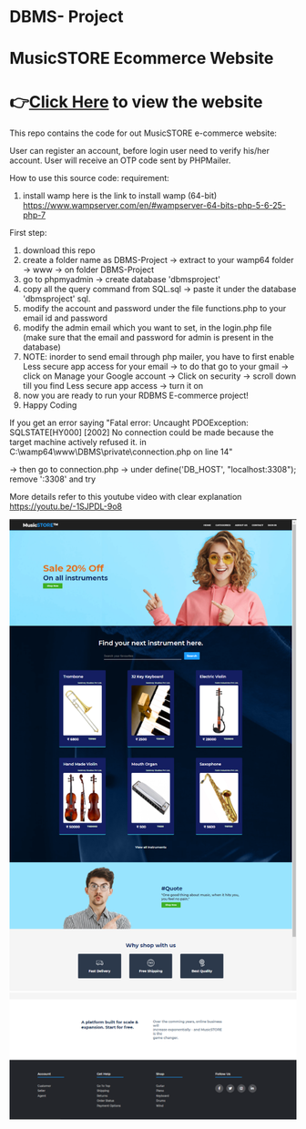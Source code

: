 # DBMS- Project 
# MusicSTORE Ecommerce Website
<h1>👉<a href="http://almightycoderofficial.42web.io/public/" target="_blank">Click Here</a> to view the website</h1>

This repo contains the code for out MusicSTORE e-commerce website:

User can register an account, before login user need to verify his/her account. User will receive an OTP code sent by PHPMailer.

How to use this source code:
requirement:
1) install wamp
here is the link to install wamp (64-bit) 
https://www.wampserver.com/en/#wampserver-64-bits-php-5-6-25-php-7

First step:
1) download this repo 
2) create a folder name as DBMS-Project -> extract to your wamp64 folder -> www -> on folder DBMS-Project
3) go to phpmyadmin -> create database 'dbmsproject' 
4) copy all the query command from SQL.sql -> paste it under the database 'dbmsproject' sql.
5) modify the account and password under the file functions.php to your email id and password
6) modify the admin email which you want to set, in the login.php file (make sure that the email and password for admin is present in the database)
7) NOTE: inorder to send email through php mailer, you have to first enable Less secure app access for your email
        -> to do that go to your gmail
        -> click on Manage your Google account
        -> Click on security
        -> scroll down till you find Less secure app access
        -> turn it on
6) now you are ready to run your RDBMS E-commerce project!
7) Happy Coding


If you get an error saying 
"Fatal error: Uncaught PDOException: SQLSTATE[HY000] [2002] No connection could be made because the target machine actively refused it. in C:\wamp64\www\DBMS\private\connection.php on line 14"

-> then go to connection.php
-> under define('DB_HOST', "localhost:3308"); 
    remove ':3308' and try

 

More details refer to this youtube video with clear explanation
https://youtu.be/-1SJPDL-9o8

<img src="ss/homepage1.png">
<img src="ss/homepage2.png">
